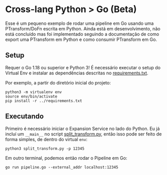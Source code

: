 # Cross-lang Python > Go (Beta)

Esse é um pequeno exemplo de rodar uma pipeline em Go usando uma PTransform/DoFn
escrita em Python. Ainda está em desenvolvimento, não está concluído mas foi
implementado seguindo a documentação de como export uma PTransform em Python e
como consumir PTransform em Go.

## Setup

Requer o Go 1.18 ou superior e Python 3! É necessário executar o setup do
Virtual Env e instalar as dependências descritas no
[requirements.txt](../requirements.txt).

Por exemplo, a partir do diretório inicial do projeto:

```
python3 -m virtualenv env
source env/bin/activate
pip install -r ../requirements.txt
```

## Executando

Primeiro é necessário iniciar o Expansion Service no lado do Python. Eu já
incluí um `__main__` no script [split_transform.py](./split_transform.py), então
isso pode ser feito de forma simples, de dentro do virtual `env`:

```
python3 split_transform.py -p 12345
```

Em outro terminal, podemos então rodar o Pipeline em Go:

```
go run pipeline.go --external_addr localhost:12345
```

